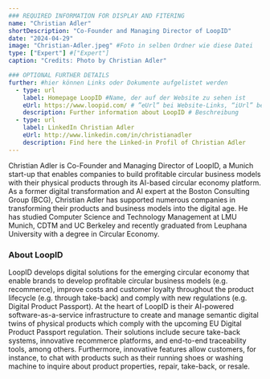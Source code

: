 ```yaml
---
### REQUIRED INFORMATION FOR DISPLAY AND FITERING
name: "Christian Adler"
shortDescription: "Co-Founder and Managing Director of LoopID"
date: "2024-04-29"
image: "Christian-Adler.jpeg" #Foto in selben Ordner wie diese Datei
type: ["Expert"] #["Expert"]
caption: "Credits: Photo by Christian Adler"

### OPTIONAL FURTHER DETAILS
further: #hier können Links oder Dokumente aufgelistet werden
  - type: url
    label: Homepage LoopID #Name, der auf der Website zu sehen ist
    eUrl: https://www.loopid.com/ # ”eUrl” bei Website-Links, “iUrl” bei Dokumenten/Fotos
    description: Further information about LoopID # Beschreibung
  - type: url
    label: LinkedIn Christian Adler
    eUrl: http://www.linkedin.com/in/christianadler
    description: Find here the Linked-in Profil of Christian Adler
---
```


Christian Adler is Co-Founder and Managing Director of LoopID, a Munich start-up that enables companies to build profitable circular business models with their physical products through its AI-based circular economy platform. As a former digital transformation and AI expert at the Boston Consulting Group (BCG), Christian Adler has supported numerous companies in transforming their products and business models into the digital age. He has studied Computer Science and Technology Management at LMU Munich, CDTM and UC Berkeley and recently graduated from Leuphana University with a degree in Circular Economy.

### About LoopID

LoopID develops digital solutions for the emerging circular economy that enable brands to develop profitable circular business models (e.g. recommerce), improve costs and customer loyalty throughout the product lifecycle (e.g. through take-back) and comply with new regulations (e.g. Digital Product Passport).
At the heart of LoopID is their AI-powered software-as-a-service infrastructure to create and manage semantic digital twins of physical products which comply with the upcoming EU Digital Product Passport regulation. Their solutions include secure take-back systems, innovative recommerce platforms, and end-to-end traceability tools, among others.
Furthermore, innovative features allow customers, for instance, to chat with products such as their running shoes or washing machine to inquire about product properties, repair, take-back, or resale.